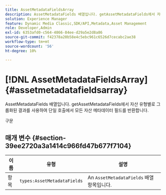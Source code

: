 ```yaml
---
title: AssetMetadataFieldsArray
description: AssetMetadataFields 배열입니다. getAssetMetadataFields에서 자산 유형별로 그룹화된 결과를 사용하여 단일 호출에서 모든 자산 메타데이터 필드를 반환합니다.
solution: Experience Manager
feature: Dynamic Media Classic,SDK/API,Metadata,Asset Management
role: Developer,Admin
exl-id: 6353afd0-c564-4866-84ee-d29a5e2d8a86
source-git-commit: f42378a20b58e4c5ebc961c6526d7cecabc2ae38
workflow-type: tm+mt
source-wordcount: '56'
ht-degree: 10%

---
```


# [!DNL AssetMetadataFieldsArray]{#assetmetadatafieldsarray}

AssetMetadataFields 배열입니다. getAssetMetadataFields에서 자산 유형별로 그룹화된 결과를 사용하여 단일 호출에서 모든 자산 메타데이터 필드를 반환합니다.

구문

## 매개 변수 {#section-39ee2720a3a1414c966fd47b677f7104}

| 이름 | 유형 | 설명 |
|---|---|---|
| 항목 | `types:AssetMetadataFields` | An `AssetMetadataFields` 배열 항목입니다. |
